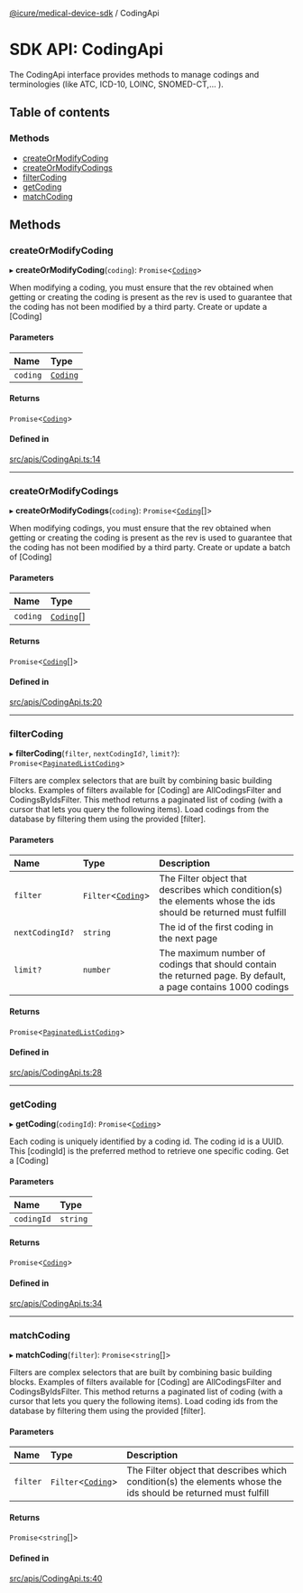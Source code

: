 [@icure/medical-device-sdk](../modules.md) / CodingApi

# SDK API: CodingApi

The CodingApi interface provides methods to manage codings and terminologies (like ATC, ICD-10, LOINC, SNOMED-CT,… ).

## Table of contents

### Methods

- [createOrModifyCoding](CodingApi.md#createormodifycoding)
- [createOrModifyCodings](CodingApi.md#createormodifycodings)
- [filterCoding](CodingApi.md#filtercoding)
- [getCoding](CodingApi.md#getcoding)
- [matchCoding](CodingApi.md#matchcoding)

## Methods

### createOrModifyCoding

▸ **createOrModifyCoding**(`coding`): `Promise`<[`Coding`](../classes/Coding.md)\>

When modifying a coding, you must ensure that the rev obtained when getting or creating the coding is present as the rev is used to guarantee that the coding has not been modified by a third party.
Create or update a [Coding]

#### Parameters

| Name | Type |
| :------ | :------ |
| `coding` | [`Coding`](../classes/Coding.md) |

#### Returns

`Promise`<[`Coding`](../classes/Coding.md)\>

#### Defined in

[src/apis/CodingApi.ts:14](https://github.com/icure/icure-medical-device-js-sdk/blob/6492840/src/apis/CodingApi.ts#L14)

___

### createOrModifyCodings

▸ **createOrModifyCodings**(`coding`): `Promise`<[`Coding`](../classes/Coding.md)[]\>

When modifying codings, you must ensure that the rev obtained when getting or creating the coding is present as the rev is used to guarantee that the coding has not been modified by a third party.
Create or update a batch of [Coding]

#### Parameters

| Name | Type |
| :------ | :------ |
| `coding` | [`Coding`](../classes/Coding.md)[] |

#### Returns

`Promise`<[`Coding`](../classes/Coding.md)[]\>

#### Defined in

[src/apis/CodingApi.ts:20](https://github.com/icure/icure-medical-device-js-sdk/blob/6492840/src/apis/CodingApi.ts#L20)

___

### filterCoding

▸ **filterCoding**(`filter`, `nextCodingId?`, `limit?`): `Promise`<[`PaginatedListCoding`](../classes/PaginatedListCoding.md)\>

Filters are complex selectors that are built by combining basic building blocks. Examples of filters available for [Coding] are AllCodingsFilter and CodingsByIdsFilter. This method returns a paginated list of coding (with a cursor that lets you query the following items).
Load codings from the database by filtering them using the provided [filter].

#### Parameters

| Name | Type | Description |
| :------ | :------ | :------ |
| `filter` | `Filter`<[`Coding`](../classes/Coding.md)\> | The Filter object that describes which condition(s) the elements whose the ids should be returned must fulfill |
| `nextCodingId?` | `string` | The id of the first coding in the next page |
| `limit?` | `number` | The maximum number of codings that should contain the returned page. By default, a page contains 1000 codings |

#### Returns

`Promise`<[`PaginatedListCoding`](../classes/PaginatedListCoding.md)\>

#### Defined in

[src/apis/CodingApi.ts:28](https://github.com/icure/icure-medical-device-js-sdk/blob/6492840/src/apis/CodingApi.ts#L28)

___

### getCoding

▸ **getCoding**(`codingId`): `Promise`<[`Coding`](../classes/Coding.md)\>

Each coding is uniquely identified by a coding id. The coding id is a UUID. This [codingId] is the preferred method to retrieve one specific coding.
Get a [Coding]

#### Parameters

| Name | Type |
| :------ | :------ |
| `codingId` | `string` |

#### Returns

`Promise`<[`Coding`](../classes/Coding.md)\>

#### Defined in

[src/apis/CodingApi.ts:34](https://github.com/icure/icure-medical-device-js-sdk/blob/6492840/src/apis/CodingApi.ts#L34)

___

### matchCoding

▸ **matchCoding**(`filter`): `Promise`<`string`[]\>

Filters are complex selectors that are built by combining basic building blocks. Examples of filters available for [Coding] are AllCodingsFilter and CodingsByIdsFilter. This method returns a paginated list of coding (with a cursor that lets you query the following items).
Load coding ids from the database by filtering them using the provided [filter].

#### Parameters

| Name | Type | Description |
| :------ | :------ | :------ |
| `filter` | `Filter`<[`Coding`](../classes/Coding.md)\> | The Filter object that describes which condition(s) the elements whose the ids should be returned must fulfill |

#### Returns

`Promise`<`string`[]\>

#### Defined in

[src/apis/CodingApi.ts:40](https://github.com/icure/icure-medical-device-js-sdk/blob/6492840/src/apis/CodingApi.ts#L40)
